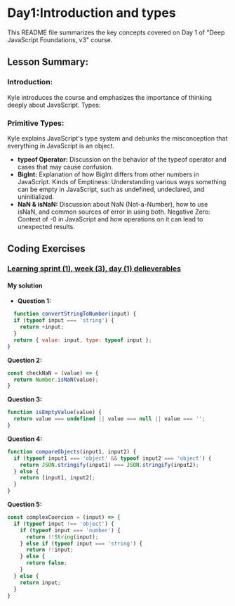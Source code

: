 # Day1:Introduction and types
This README file summarizes the key concepts covered on Day 1 of "Deep JavaScript Foundations, v3" course.
## Lesson Summary:
### Introduction:
Kyle introduces the course and emphasizes the importance of thinking deeply about JavaScript.
Types:

 ### Primitive Types: 
 Kyle explains JavaScript's type system and debunks the misconception that everything in JavaScript is an object.
- **typeof Operator:** Discussion on the behavior of the typeof operator and cases that may cause confusion.
- **BigInt:** Explanation of how BigInt differs from other numbers in JavaScript.
Kinds of Emptiness: Understanding various ways something can be empty in JavaScript, such as undefined, undeclared, and uninitialized.
- **NaN & isNaN:** Discussion about NaN (Not-a-Number), how to use isNaN, and common sources of error in using both.
Negative Zero: Context of -0 in JavaScript and how operations on it can lead to unexpected results.
## Coding Exercises
### [Learning sprint (1), week (3), day (1) delieverables](https://github.com/orjwan-alrajaby/gsg-expressjs-backend-training-2023/blob/main/learning-sprint-1/week3-day1-tasks/tasks.md)
#### My solution

- **Question 1:**
```javascript
  function convertStringToNumber(input) {
  if (typeof input === 'string') {
    return +input;
  }
  return { value: input, type: typeof input };
}
```
**Question 2:**
```javascript
const checkNaN = (value) => {
  return Number.isNaN(value);
}

```
**Question 3:**
```javascript
function isEmptyValue(value) {
  return value === undefined || value === null || value === '';
}

```
**Question 4:**
```javascript
function compareObjects(input1, input2) {
  if (typeof input1 === 'object' && typeof input2 === 'object') {
    return JSON.stringify(input1) === JSON.stringify(input2);
  } else {
    return [input1, input2];
  }
}

```
**Question 5:**
```javascript
const complexCoercion = (input) => {
  if (typeof input !== 'object') {
    if (typeof input === 'number') {
      return !!String(input);
    } else if (typeof input === 'string') {
      return !!input;
    } else {
      return false;
    }
  } else {
    return input;
  }
}

```
